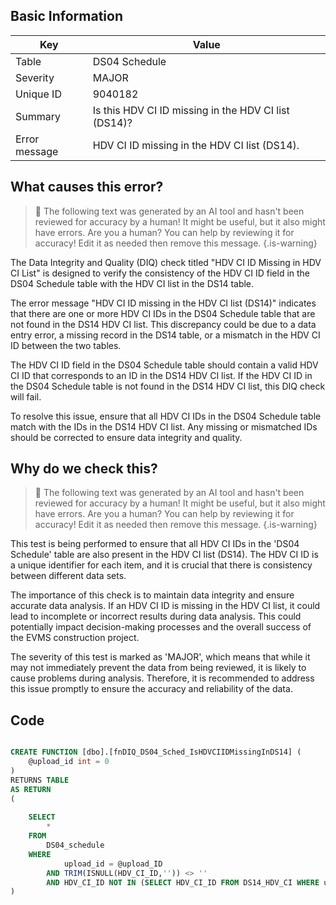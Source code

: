 ## Basic Information
| Key         | Value          |
|-------------|----------------|
| Table       | DS04 Schedule |
| Severity    | MAJOR |
| Unique ID   | 9040182   |
| Summary     | Is this HDV CI ID missing in the HDV CI list (DS14)? |
| Error message | HDV CI ID missing in the HDV CI list (DS14). |

## What causes this error?

> :robot: The following text was generated by an AI tool and hasn't been reviewed for accuracy by a human! It might be useful, but it also might have errors. Are you a human? You can help by reviewing it for accuracy! Edit it as needed then remove this message.
{.is-warning}

The Data Integrity and Quality (DIQ) check titled "HDV CI ID Missing in HDV CI List" is designed to verify the consistency of the HDV CI ID field in the DS04 Schedule table with the HDV CI list in the DS14 table. 

The error message "HDV CI ID missing in the HDV CI list (DS14)" indicates that there are one or more HDV CI IDs in the DS04 Schedule table that are not found in the DS14 HDV CI list. This discrepancy could be due to a data entry error, a missing record in the DS14 table, or a mismatch in the HDV CI ID between the two tables.

The HDV CI ID field in the DS04 Schedule table should contain a valid HDV CI ID that corresponds to an ID in the DS14 HDV CI list. If the HDV CI ID in the DS04 Schedule table is not found in the DS14 HDV CI list, this DIQ check will fail.

To resolve this issue, ensure that all HDV CI IDs in the DS04 Schedule table match with the IDs in the DS14 HDV CI list. Any missing or mismatched IDs should be corrected to ensure data integrity and quality.
## Why do we check this?

> :robot: The following text was generated by an AI tool and hasn't been reviewed for accuracy by a human! It might be useful, but it also might have errors. Are you a human? You can help by reviewing it for accuracy! Edit it as needed then remove this message.
{.is-warning}

This test is being performed to ensure that all HDV CI IDs in the 'DS04 Schedule' table are also present in the HDV CI list (DS14). The HDV CI ID is a unique identifier for each item, and it is crucial that there is consistency between different data sets. 

The importance of this check is to maintain data integrity and ensure accurate data analysis. If an HDV CI ID is missing in the HDV CI list, it could lead to incomplete or incorrect results during data analysis. This could potentially impact decision-making processes and the overall success of the EVMS construction project. 

The severity of this test is marked as 'MAJOR', which means that while it may not immediately prevent the data from being reviewed, it is likely to cause problems during analysis. Therefore, it is recommended to address this issue promptly to ensure the accuracy and reliability of the data.
## Code

```sql

CREATE FUNCTION [dbo].[fnDIQ_DS04_Sched_IsHDVCIIDMissingInDS14] (
	@upload_id int = 0
)
RETURNS TABLE
AS RETURN
(
	
	SELECT
		*
	FROM
		DS04_schedule
	WHERE
			upload_id = @upload_ID
		AND TRIM(ISNULL(HDV_CI_ID,'')) <> ''
		AND HDV_CI_ID NOT IN (SELECT HDV_CI_ID FROM DS14_HDV_CI WHERE upload_ID = @upload_ID)
)
```
